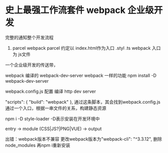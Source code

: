 # 史上最强工作流套件 webpack 企业级开发
完整的通知整个开发流程
1. parcel webpack
parcel 约定以 index.html作为入口  .styl .ts
webpack 入口为 js文件

一个企业级开发的传送带，

webpack 编译的
webpack-dev-server   webpack 一样的功能
npm install -D webpack-dev-server

webpack.config.js 配置 编译  http dev server

"scripts": {
    "build": "webpack"
  },
  通过这条脚本，其会找到webpack.config.js
  通过一个入口，根据一串文件的关系，构建静态资源

  npm i -D style-loader  -D表示安装在开发环境中

  entry -> module (CSS|JS?|PNG|VUE) -> output


  出错：webpack版本不兼容  更改webpack版本为"webpack-cli": "^3.3.12", 删除node_modules 再npm i重新安装
